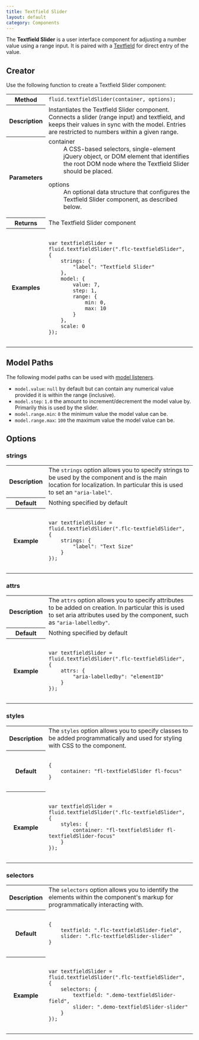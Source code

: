 ```yaml
---
title: Textfield Slider
layout: default
category: Components
---
```


The **Textfield Slider** is a user interface component for adjusting a number value using a range input. It is paired with a [Textfield](Textfield.md) for direct entry of the value.

## Creator ##

Use the following function to create a Textfield Slider component:

<table>
    <tbody>
        <tr>
            <th>Method</th>
            <td>
                <code>fluid.textfieldSlider(container, options);</code>
            </td>
        </tr>
        <tr>
            <th>Description</th>
            <td>
                Instantiates the Textfield Slider component. Connects a slider (range input) and textfield, and keeps their values in sync with the model. Entries are restricted to numbers within a given range.
            </td>
        </tr>
        <tr>
            <th>Parameters</th>
            <td>
                <dl>
                    <dt>container</dt>
                    <dd>
                        A CSS-based selectors, single-element jQuery object, or DOM element that identifies the root DOM node where the Textfield Slider should be placed.
                    </dd>
                </dl>
                <dl>
                    <dt>options</dt>
                    <dd>
                        An optional data structure that configures the Textfield Slider component, as described below.
                    </dd>
                </dl>
            </td>
        </tr>
        <tr>
            <th>Returns</th>
            <td>The Textfield Slider component</td>
        </tr>
        <tr>
            <th>Examples</th>
            <td>
<pre>
<code>
var textfieldSlider = fluid.textfieldSlider(".flc-textfieldSlider", {
    strings: {
        "label": "Textfield Slider"
    },
    model: {
        value: 7,
        step: 1,
        range: {
            min: 0,
            max: 10
        }
    },
    scale: 0
});
</code>
</pre>
            </td>
        </tr>
    </tbody>
</table>

## Model Paths ##

The following model paths can be used with [model listeners](ChangeApplierAPI.md).

* `model.value`: `null` by default but can contain any numerical value provided it is within the range (inclusive).
* `model.step`: `1.0` the amount to increment/decrement the model value by. Primarily this is used by the slider.
* `model.range.min`: `0` the minimum value the model value can be.
* `model.range.max`: `100` the maximum value the model value can be.

## Options ##

### strings ###

<table>
    <tbody>
        <tr>
            <th>Description</th>
            <td>
                The <code>strings</code> option allows you to specify strings to be used by the component and is the main location for localization. In particular this is used to set an <code>"aria-label"</code>.
            </td>
        </tr>
        <tr>
            <th>Default</th>
            <td>Nothing specified by default</td>
        </tr>
        <tr>
            <th>Example</th>
            <td>
<pre>
<code>
var textfieldSlider = fluid.textfieldSlider(".flc-textfieldSlider", {
    strings: {
        "label": "Text Size"
    }
});
</code>
</pre>
            </td>
        </tr>
    </tbody>
</table>

### attrs ###

<table>
    <tbody>
        <tr>
            <th>Description</th>
            <td>
                The <code>attrs</code> option allows you to specify attributes to be added on creation. In particular this is used to set aria attributes used by the component, such as <code>"aria-labelledby"</code>.
            </td>
        </tr>
        <tr>
            <th>Default</th>
            <td>Nothing specified by default</td>
        </tr>
        <tr>
            <th>Example</th>
            <td>
<pre>
<code>
var textfieldSlider = fluid.textfieldSlider(".flc-textfieldSlider", {
    attrs: {
        "aria-labelledby": "elementID"
    }
});
</code>
</pre>
            </td>
        </tr>
    </tbody>
</table>

### styles ###

<table>
    <tbody>
        <tr>
            <th>Description</th>
            <td>
                The <code>styles</code> option allows you to specify classes to be added programmatically and used for styling with CSS to the component.
            </td>
        </tr>
        <tr>
            <th>Default</th>
            <td>
<pre>
<code>
{
    container: "fl-textfieldSlider fl-focus"
}
</code>
</pre>
            </td>
        </tr>
        <tr>
            <th>Example</th>
            <td>
<pre>
<code>
var textfieldSlider = fluid.textfieldSlider(".flc-textfieldSlider", {
    styles: {
        container: "fl-textfieldSlider fl-textfieldSlider-focus"
    }
});
</code>
</pre>
            </td>
        </tr>
    </tbody>
</table>


### selectors ###

<table>
    <tbody>
        <tr>
            <th>Description</th>
            <td>
                The <code>selectors</code> option allows you to identify the elements within the component's markup for programmatically interacting with.
            </td>
        </tr>
        <tr>
            <th>Default</th>
            <td>
<pre>
<code>
{
    textfield: ".flc-textfieldSlider-field",
    slider: ".flc-textfieldSlider-slider"
}
</code>
</pre>
            </td>
        </tr>
        <tr>
            <th>Example</th>
            <td>
<pre>
<code>
var textfieldSlider = fluid.textfieldSlider(".flc-textfieldSlider", {
    selectors: {
        textfield: ".demo-textfieldSlider-field",
        slider: ".demo-textfieldSlider-slider"
    }
});
</code>
</pre>
            </td>
        </tr>
    </tbody>
</table>

